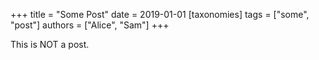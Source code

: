 +++
title = "Some Post"
date = 2019-01-01
[taxonomies]
tags = ["some", "post"]
authors = ["Alice", "Sam"] 
+++

This is NOT a post.
